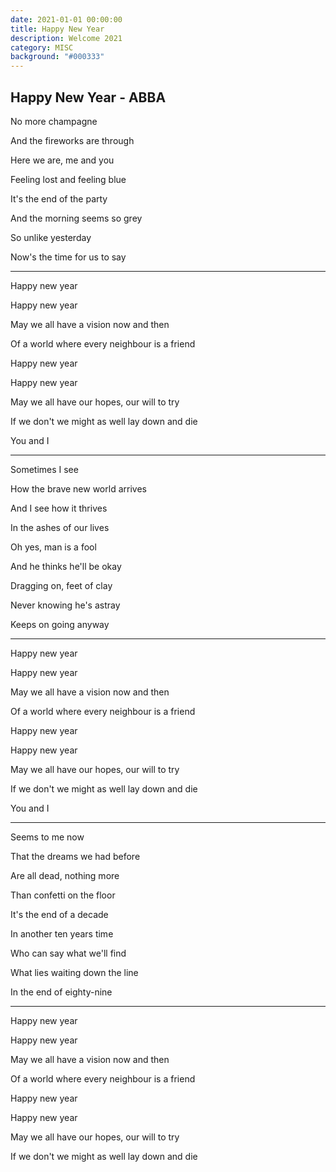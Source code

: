 ```yaml
---
date: 2021-01-01 00:00:00
title: Happy New Year
description: Welcome 2021
category: MISC
background: "#000333"
---
```


## Happy New Year - ABBA

No more champagne

And the fireworks are through

Here we are, me and you

Feeling lost and feeling blue

It's the end of the party

And the morning seems so grey

So unlike yesterday

Now's the time for us to say

---

Happy new year

Happy new year

May we all have a vision now and then

Of a world where every neighbour is a friend

Happy new year

Happy new year

May we all have our hopes, our will to try

If we don't we might as well lay down and die

You and I

---

Sometimes I see

How the brave new world arrives

And I see how it thrives

In the ashes of our lives

Oh yes, man is a fool

And he thinks he'll be okay

Dragging on, feet of clay

Never knowing he's astray

Keeps on going anyway

---

Happy new year

Happy new year

May we all have a vision now and then

Of a world where every neighbour is a friend

Happy new year

Happy new year

May we all have our hopes, our will to try

If we don't we might as well lay down and die

You and I

---

Seems to me now

That the dreams we had before

Are all dead, nothing more

Than confetti on the floor

It's the end of a decade

In another ten years time

Who can say what we'll find

What lies waiting down the line

In the end of eighty-nine

---

Happy new year

Happy new year

May we all have a vision now and then

Of a world where every neighbour is a friend

Happy new year

Happy new year

May we all have our hopes, our will to try

If we don't we might as well lay down and die
